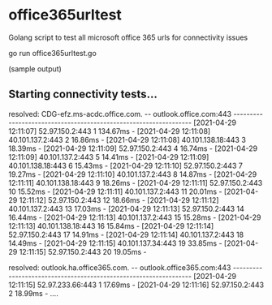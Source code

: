 # office365urltest
Golang script to test all microsoft office 365 urls for connectivity issues

go run office365urltest.go

(sample output)

Starting connectivity tests...
-------------------------------------------------------------------

resolved:  CDG-efz.ms-acdc.office.com.
-- outlook.office.com:443 -----------------------------------------------------------------
[2021-04-29 12:11:07] 52.97.150.2:443      1     134.67ms -
[2021-04-29 12:11:08] 40.101.137.2:443     2     16.86ms -
[2021-04-29 12:11:08] 40.101.138.18:443    3     18.39ms -
[2021-04-29 12:11:09] 52.97.150.2:443      4     16.74ms -
[2021-04-29 12:11:09] 40.101.137.2:443     5     14.41ms -
[2021-04-29 12:11:09] 40.101.138.18:443    6     15.43ms -
[2021-04-29 12:11:10] 52.97.150.2:443      7     19.27ms -
[2021-04-29 12:11:10] 40.101.137.2:443     8     14.87ms -
[2021-04-29 12:11:11] 40.101.138.18:443    9     18.26ms -
[2021-04-29 12:11:11] 52.97.150.2:443      10    15.52ms -
[2021-04-29 12:11:11] 40.101.137.2:443     11    20.01ms -
[2021-04-29 12:11:12] 52.97.150.2:443      12    18.66ms -
[2021-04-29 12:11:12] 40.101.137.2:443     13    17.03ms -
[2021-04-29 12:11:13] 52.97.150.2:443      14    16.44ms -
[2021-04-29 12:11:13] 40.101.137.2:443     15    15.28ms -
[2021-04-29 12:11:13] 40.101.138.18:443    16    15.84ms -
[2021-04-29 12:11:14] 52.97.150.2:443      17    14.91ms -
[2021-04-29 12:11:14] 40.101.137.2:443     18    14.49ms -
[2021-04-29 12:11:15] 40.101.137.34:443    19    33.85ms -
[2021-04-29 12:11:15] 52.97.150.2:443      20    19.05ms -

resolved:  outlook.ha.office365.com.
-- outlook.office365.com:443 -----------------------------------------------------------------
[2021-04-29 12:11:15] 52.97.233.66:443     1     17.69ms -
[2021-04-29 12:11:16] 52.97.150.2:443      2     18.99ms -
....
